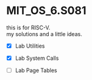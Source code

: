 # MIT_OS_6.S081
this is for RISC-V.  
my solutions and a little ideas.

- [x] Lab Utilities  
- [x] Lab System Calls  
- [ ] Lab Page Tables   

